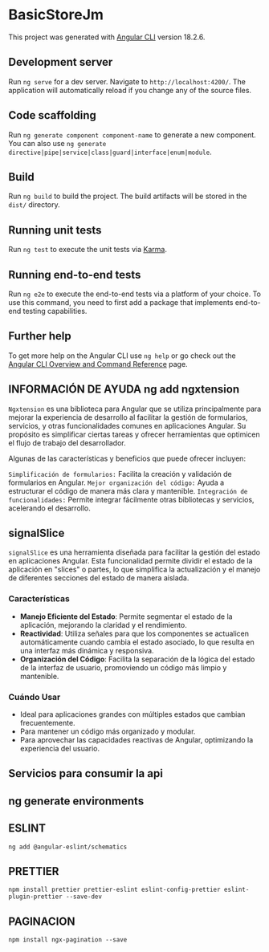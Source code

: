# BasicStoreJm

This project was generated with [Angular CLI](https://github.com/angular/angular-cli) version 18.2.6.

## Development server

Run `ng serve` for a dev server. Navigate to `http://localhost:4200/`. The application will automatically reload if you change any of the source files.

## Code scaffolding

Run `ng generate component component-name` to generate a new component. You can also use `ng generate directive|pipe|service|class|guard|interface|enum|module`.

## Build

Run `ng build` to build the project. The build artifacts will be stored in the `dist/` directory.

## Running unit tests

Run `ng test` to execute the unit tests via [Karma](https://karma-runner.github.io).

## Running end-to-end tests

Run `ng e2e` to execute the end-to-end tests via a platform of your choice. To use this command, you need to first add a package that implements end-to-end testing capabilities.

## Further help

To get more help on the Angular CLI use `ng help` or go check out the [Angular CLI Overview and Command Reference](https://angular.dev/tools/cli) page.

## INFORMACIÓN DE AYUDA ng add ngxtension

`Ngxtension` es una biblioteca para Angular que se utiliza principalmente para mejorar la experiencia de desarrollo al facilitar la gestión de formularios, servicios, y otras funcionalidades comunes en aplicaciones Angular. Su propósito es simplificar ciertas tareas y ofrecer herramientas que optimicen el flujo de trabajo del desarrollador.

Algunas de las características y beneficios que puede ofrecer incluyen:

`Simplificación de formularios:` Facilita la creación y validación de formularios en Angular.
`Mejor organización del código:` Ayuda a estructurar el código de manera más clara y mantenible.
`Integración de funcionalidades:` Permite integrar fácilmente otras bibliotecas y servicios, acelerando el desarrollo.

## signalSlice  

`signalSlice` es una herramienta diseñada para facilitar la gestión del estado en aplicaciones Angular. Esta funcionalidad permite dividir el estado de la aplicación en "slices" o partes, lo que simplifica la actualización y el manejo de diferentes secciones del estado de manera aislada.

### Características

- **Manejo Eficiente del Estado**: Permite segmentar el estado de la aplicación, mejorando la claridad y el rendimiento.
- **Reactividad**: Utiliza señales para que los componentes se actualicen automáticamente cuando cambia el estado asociado, lo que resulta en una interfaz más dinámica y responsiva.
- **Organización del Código**: Facilita la separación de la lógica del estado de la interfaz de usuario, promoviendo un código más limpio y mantenible.

### Cuándo Usar

- Ideal para aplicaciones grandes con múltiples estados que cambian frecuentemente.
- Para mantener un código más organizado y modular.
- Para aprovechar las capacidades reactivas de Angular, optimizando la experiencia del usuario.


## Servicios para consumir la api

## ng generate environments 

## ESLINT 
    ng add @angular-eslint/schematics
## PRETTIER
    npm install prettier prettier-eslint eslint-config-prettier eslint-plugin-prettier --save-dev

## PAGINACION

    npm install ngx-pagination --save


